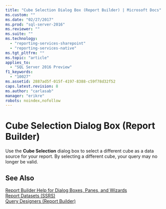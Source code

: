 ```yaml
---
title: "Cube Selection Dialog Box (Report Builder) | Microsoft Docs"
ms.custom: ""
ms.date: "02/27/2017"
ms.prod: "sql-server-2016"
ms.reviewer: ""
ms.suite: ""
ms.technology: 
  - "reporting-services-sharepoint"
  - "reporting-services-native"
ms.tgt_pltfrm: ""
ms.topic: "article"
applies_to: 
  - "SQL Server 2016 Preview"
f1_keywords: 
  - "10027"
ms.assetid: 2887ad5f-015f-4197-8388-c59f78d32f52
caps.latest.revision: 8
ms.author: "carlasab"
manager: "erikre"
robots: noindex,nofollow
---
```

# Cube Selection Dialog Box (Report Builder)
  Use the **Cube Selection** dialog box to select a different cube as a data source for your report. By selecting a different cube, your query may no longer be valid.  
  
## See Also  
 [Report Builder Help for Dialog Boxes, Panes, and Wizards](http://msdn.microsoft.com/en-us/2da24891-0b6d-4d3c-8b18-81b98752642f)   
 [Report Datasets &#40;SSRS&#41;](../reporting-services/report-data/report-datasets-ssrs.md)   
 [Query Designers &#40;Report Builder&#41;](../a9retired/query-designers-report-builder.md)  
  
  